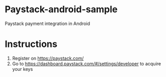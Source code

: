 # Paystack-android-sample
Paystack payment integration in Android

# Instructions
1. Register on https://paystack.com/ 
2. Go to https://dashboard.paystack.com/#/settings/developer to acquire your keys
